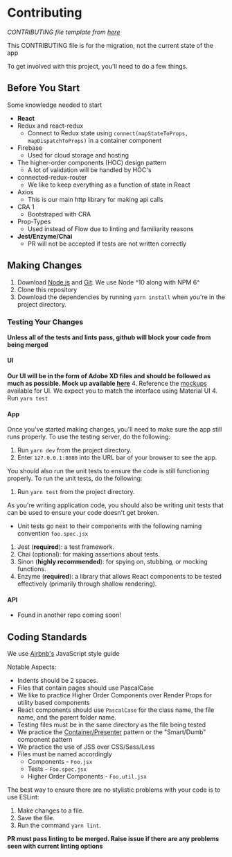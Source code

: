 # Contributing
*CONTRIBUTING file template from [here](https://github.com/TTUSDC/cpceed-student-app/blob/master/.github/CONTRIBUTING.md)*

This CONTRIBUTING file is for the migration, not the current state of the app

To get involved with this project, you'll need to do a few things.

## Before You Start

Some knowledge needed to start

- **React**
- Redux and react-redux
  * Connect to Redux state using `connect(mapStateToProps, mapDispatchToProps)` in a container component
- Firebase
  * Used for cloud storage and hosting
- The higher-order components (HOC) design pattern
  * A lot of validation will be handled by HOC's
- connected-redux-router
  * We like to keep everything as a function of state in React
- Axios
  * This is our main http library for making api calls
- CRA 1
  * Bootstraped with CRA
- Prop-Types
  * Used instead of Flow due to linting and familiarity reasons
- **Jest/Enzyme/Chai**
  * PR will not be accepted if tests are not written correctly

## Making Changes

1. Download [Node.js](https://nodejs.org/) and [Git](https://git-scm.com/). We use Node ^10 along with NPM 6^
2. Clone this repository
3. Download the dependencies by running `yarn install` when you're in the project directory.

### Testing Your Changes

**Unless all of the tests and lints pass, github will block your code from being merged**

#### UI

**Our UI will be in the form of Adobe XD files and should be followed as much as possible. Mock up available [here](https://github.com/TTUSDC/TTUACM-MockUps)**
4. Reference the [mockups](https://github.com/TTUSDC/TTUACM-MockUps) available for UI. We expect you to match the interface using Material UI
4. Run `yarn test`

#### App

Once you've started making changes, you'll need to make sure the app still runs properly.
To use the testing server, do the following:

1. Run `yarn dev` from the project directory.
2. Enter `127.0.0.1:8080` into the URL bar of your browser to see the app.

You should also run the unit tests to ensure the code is still functioning properly.
To run the unit tests, do the following:

1. Run `yarn test` from the project directory.

As you're writing application code, you should also be writing unit tests that can be used to ensure your code doesn't get broken.

- Unit tests go next to their components with the following naming convention `foo.spec.jsx`

1. Jest (**required**): a test framework.
2. Chai (optional): for making assertions about tests.
3. Sinon (**highly recommended**): for spying on, stubbing, or mocking functions.
4. Enzyme (**required**): a library that allows React components to be tested effectively (primarily through shallow rendering).

#### API
- Found in another repo coming soon!

## Coding Standards
We use [Airbnb's](https://github.com/airbnb/javascript) JavaScript style guide

Notable Aspects:

- Indents should be 2 spaces.
- Files that contain pages should use PascalCase
- We like to practice Higher Order Components over Render Props for utility based components
- React components should use `PascalCase` for the class name, the file name, and the parent folder name.
- Testing files must be in the same directory as the file being tested
- We practice the [Container/Presenter](https://medium.com/@dan_abramov/smart-and-dumb-components-7ca2f9a7c7d0) pattern or the "Smart/Dumb" component pattern
- We practice the use of JSS over CSS/Sass/Less
- Files must be named accordingly
  - Components - `Foo.jsx`
  - Tests - `Foo.spec.jsx`
  - Higher Order Components - `Foo.util.jsx`

The best way to ensure there are no stylistic problems with your code is to use ESLint:

1. Make changes to a file.
2. Save the file.
3. Run the command `yarn lint`.

**PR must pass linting to be merged. Raise issue if there are any problems seen with current linting options**

